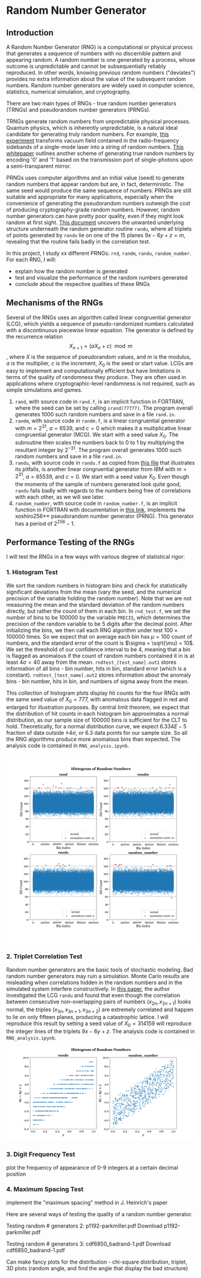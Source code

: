 # Random Number Generator

## Introduction
A Random Number Generator (RNG) is a computational or physical process that generates a sequence of numbers with no discernible pattern and appearing random. A random number is one generated by a process, whose outcome is unpredictable and cannot be subsequentially reliably reproduced. In other words, knowing previous random numbers ("deviates") provides no extra information about the value of the subsequent random numbers. Random number generators are widely used in computer science, statistics, numerical simulation, and cryptography. 

There are two main types of RNGs - true random number generators (TRNGs) and pseudorandom number generators (PRNGs). 

TRNGs generate random numbers from unpredictable physical processes. Quantum physics, which is inherently unpredictable, is a natural ideal candidate for generating truly random numbers. For example, [this experiment](https://arxiv.org/pdf/1107.4438) transforms vacuum field contained in the radio-frequency sidebands of a single-mode laser into a string of random numbers. [This whitepaper](https://canvas.uchicago.edu/courses/52540/files/9986928?wrap=1) outlines another scheme of generating true random numbers by encoding '0' and '1' based on the transmission port of single-photons upon a semi-transparent mirror. 

PRNGs uses computer algorithms and an initial value (seed) to generate random numbers that appear random but are, in fact, deterministic. The same seed would produce the same sequence of numbers. PRNGs are still suitable and appropriate for many applications, especially when the convenience of generating the pseudorandom numbers outweigh the cost of producing cryptography-grade random numbers. However, random number generators can have pretty poor quality, even if they might look random at first sight. [This document](http://physics.ucsc.edu/~peter/115/randu.pdf) uncovers the unwanted underlying structure underneath the random generator routine `randu`, where all triplets of points generated by `randu` lie on one of the 15 planes $9x-6y+z=m$, revealing that the routine fails badly in the correlation test.

In this project, I study xx different PRNGs: `rnd`, `randm`, `randu`, `random_number`. For each RNG, I will:
- explain how the random number is generated
- test and visualize the performance of the random numbers generated
- conclude about the respective qualities of these RNGs

## Mechanisms of the RNGs
Several of the RNGs uses an algorithm called linear congruential generator (LCG), which yields a sequence of pseudo-randomized numbers calculated with a discontinuous piecewise linear equation. The generator is defined by the recurrence relation $$X_{n+1} =  (a X_n + c) \mod m$$, where $X$ is the sequence of pseudorandom values, and $m$ is the modulus, $a$ is the multiplier, $c$ is the increment, $X_0$ is the seed or start value. LCGs are easy to implement and computationally efficient but have limitations in terms of the quality of randomness they produce. They are often used in applications where cryptographic-level randomness is not required, such as simple simulations and games. 

1. `rand`, with source code in `rand.f`, is an implicit function in FORTRAN, where the seed can be set by calling `srand(77777)`.  The program overall generates 1000 such random numbers and save in a file `rand.in`.
1. `randm`, with source code in `randm.f`, is a linear congruential generator with $m = 2^31$, $a = 6539$, and $c=0$ which makes it a multiplicative linear congruential generator (MCG). We start with a seed value $X_0$. The subroutine then scales the numbers back to $0$ to $1$ by multiplying the resultant integer by $2^{-31}$. The program overall generates 1000 such random numbers and save in a file `rand.in`.
1. `randu`, with source code in `randu.f` as copied from [this file](http://physics.ucsc.edu/~peter/115/randu.pdf) that illustrates its pitfalls, is another linear congruential generator from IBM with $m = 2^31$, $a = 65539$, and $c=0$. We start with a seed value $X_0$. Even though the moments of the sample of numbers generated look quite good, `randu` fails badly with regards to the numbers being free of correlations with each other, as we will see later. 
1. `random_number`, with source code in `random_number.f`, is an implicit function in FORTRAN with documentation in [this link](https://gcc.gnu.org/onlinedocs/gfortran/RANDOM_005fNUMBER.html), implements the xoshiro256** pseudorandom number generator (PRNG). This generator has a period of $2^{256} - 1$.

## Performance Testing of the RNGs
I will test the RNGs in a few ways with various degree of statistical rigor: 
### 1. Histogram Test
We sort the random numbers in histogram bins and check for statistically significant deviations from the mean (vary the seed, and the numerical precision of the variable holding the random number). Note that we are not measuring the mean and the standard deviation of the random numbers directly, but rather the count of them in each bin. In `rnd_test.f`, we set the number of bins to be $100000$ by the variable `PRECIS`, which determines the precision of the random variable to be 5 digits after the decimal point. After initializing the bins, we then call each RNG algorithm under test $100 \times 100000$ times. So we expect that on average each bin has $\mu = 100$ count of numbers, and the standard error of the count is $\sigma = \sqrt{\mu} = 10$. We set the threshold of our confidence interval to be $4$, meaning that a bin is flagged as anomalous if the count of random numbers contained it in is at least $4\sigma = 40$ away from the mean. `rndtest_[test_name].out1` stores information of all bins - bin number, hits in bin, standard error (which is a constant). `rndtest_[test_name].out2` stores information about the anomaly bins - bin number, hits in bin, and numbers of sigma away from the mean.

This collection of histogram plots display hit counts for the four RNGs with the same seed value of $X_0 = 777$, with anomalous data flagged in red and enlarged for illustration purposes. By central limit theorem, we expect that the distribution of hit counts in each histogram bin approximates a normal distribution, as our sample size of $100000$ bins is sufficient for the CLT to hold. Theoretically, for a normal distribution curve, we expect $6.334E-5$ fraction of data outside $\pm 4\sigma$, or $6.3$ data points for our sample size. So all the RNG algorithms produce more anomalous bins than expected. The analysis code is contained in `RNG_analysis.ipynb`.

<picture>
 <source media="(prefers-color-scheme: dark)" srcset="RNG_histogram_flagged_plots_Tableau.png">
 <source media="(prefers-color-scheme: light)" srcset="RNG_histogram_flagged_plots_Tableau.png">
 <img alt="YOUR-ALT-TEXT" src="RNG_histogram_flagged_plots_Tableau.png">
</picture>

### 2. Triplet Correlation Test
Random number generators are the basic tools of stochastic modeling. Bad random number generators may ruin a simulation. Monte Carlo results are misleading when correlations hidden in the random numbers and in the simulated system interfere constructively. In [this paper](https://citeseerx.ist.psu.edu/document?repid=rep1&type=pdf&doi=dd766094d94bf8af5402a38d0bedb42ad0927d71), the author investigated the LCG `randu` and found that even though the correlation between consecutive non-overlapping pairs of numbers $(x_{2n}, x_{2n+1})$ looks normal, the triples $(x_{3n}, x_{3n+1}, x_{3n+2})$ are extremely correlated and happen to lie on only fifteen planes, producing a catastrophic lattice. I will reproduce this result by setting a seed value of $X_0 = 314159$ will reproduce the integer lines of the triplets $9x-6y+z$. The analysis code is contained in `RNG_analysis.ipynb`.

<picture>
 <source media="(prefers-color-scheme: dark)" srcset="triplet_test_comparison.png">
 <source media="(prefers-color-scheme: light)" srcset="triplet_test_comparison.png">
 <img alt="YOUR-ALT-TEXT" src="triplet_test_comparison.png">
</picture>

### 3. Digit Frequency Test
plot the frequency of appearance of 0-9 integers at a certain decimal position

### 4. Maximum Spacing Test
 implement the "maximum spacing" method in J. Heinrich's paper

Here are several ways of testing the quality of a random number generator. 

Testing random # generators 2: p1192-parkmiller.pdf Download p1192-parkmiller.pdf 

Testing random # generators 3: cdf6850_badrand-1.pdf Download cdf6850_badrand-1.pdf 


Can make fancy plots for the distribution - chi-square distribution, triplet, 3D plots (random angle, and find the angle that display the bad structure) 
